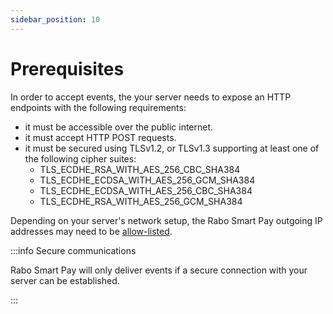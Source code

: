 ```yaml
---
sidebar_position: 10
---
```


# Prerequisites

In order to accept events, the your server needs to expose an HTTP endpoints with the following requirements:
- it must be accessible over the public internet.
- it must accept HTTP POST requests.
- it must be secured using TLSv1.2, or TLSv1.3 supporting at least one of the following cipher suites:
    - TLS_ECDHE_RSA_WITH_AES_256_CBC_SHA384
    - TLS_ECDHE_ECDSA_WITH_AES_256_GCM_SHA384
    - TLS_ECDHE_ECDSA_WITH_AES_256_CBC_SHA384
    - TLS_ECDHE_RSA_WITH_AES_256_GCM_SHA384

Depending on your server's network setup, the Rabo Smart Pay outgoing IP addresses may need to be [allow-listed](../advanced-topics/outgoing-ip-addresses.md).

:::info Secure communications

Rabo Smart Pay will only deliver events if a secure connection with your server can be established.

:::
